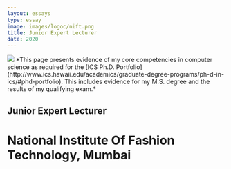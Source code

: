 ```yaml
---
layout: essays  
type: essay
image: images/logoc/nift.png
title: Junior Expert Lecturer 
date: 2020
---
```


<img class="ui image" src="{{ site.baseurl }}/images/logoc/nift.png ">
*This page presents evidence of my core competencies in computer science as required for the [ICS Ph.D. Portfolio](http://www.ics.hawaii.edu/academics/graduate-degree-programs/ph-d-in-ics/#phd-portfolio). This includes evidence for my M.S. degree and the results of my qualifying exam.*

## Junior Expert Lecturer 
# National Institute Of Fashion Technology, Mumbai
